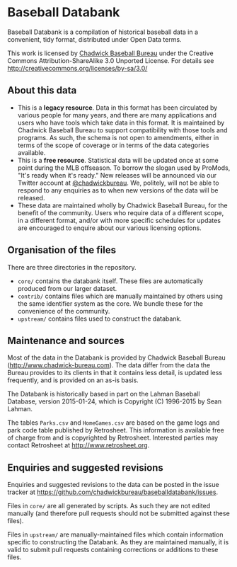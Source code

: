 # Baseball Databank

Baseball Databank is a compilation of historical baseball data in a
convenient, tidy format, distributed under Open Data terms.

This work is licensed by [Chadwick Baseball Bureau](www.chadwick-bureau.com)
under the Creative Commons Attribution-ShareAlike 3.0 Unported License.  For details see
http://creativecommons.org/licenses/by-sa/3.0/

## About this data

* This is a **legacy resource**.  Data in this format has been circulated by various people
  for many years, and there are many applications and users who have tools which take data
  in this format.   It is maintained by Chadwick Baseball Bureau to support compatibility with
  those tools and programs.  As such, the schema is not open to amendments, either in terms
  of the scope of coverage or in terms of the data categories available.
* This is a **free resource**.  Statistical data will be updated once at some point during
  the MLB offseason.  To borrow the slogan used by ProMods, "It's ready when it's ready."
  New releases will be announced via our Twitter account at
  [@chadwickbureau](https://twitter.com/chadwickbureau).
  We, politely, will not be able to respond to any enquiries as to when new versions of the data will
  be released.
* These data are maintained wholly by Chadwick Baseball Bureau, for the benefit of the community.
  Users who require data of a different scope, in a different format, and/or with more specific
  schedules for updates are encouraged to enquire about our various licensing options.


## Organisation of the files

There are three directories in the repository.

* `core/` contains the databank itself.  These files are automatically produced from our
  larger dataset.
* `contrib/` contains files which are manually maintained by others using the same identifier system
  as the core.  We bundle these for the convenience of the community.
* `upstream/` contains files used to construct the databank.


## Maintenance and sources

Most of the data in the Databank is provided by Chadwick Baseball Bureau
(http://www.chadwick-bureau.com).  The data differ from the data the Bureau provides
to its clients in that it contains less detail, is updated less frequently, 
and is provided on an as-is basis.

The Databank is historically based in part on the Lahman Baseball Database, 
version 2015-01-24, which is Copyright (C) 1996-2015 by Sean Lahman.

The tables `Parks.csv` and `HomeGames.csv` are based on the game logs
and park code table published by Retrosheet.
This information is available free of charge from and is copyrighted
by Retrosheet.  Interested parties may contact Retrosheet at 
http://www.retrosheet.org.


## Enquiries and suggested revisions

Enquiries and suggested revisions to the data can be posted in the issue tracker at
https://github.com/chadwickbureau/baseballdatabank/issues.

Files in `core/` are all generated by scripts.  As such they are not edited manually
(and therefore pull requests should not be submitted against these files).

Files in `upstream/` are manually-maintained files which contain information specific
to constructing the Databank.  As they are maintained manually, it is valid to submit
pull requests containing corrections or additions to these files.




